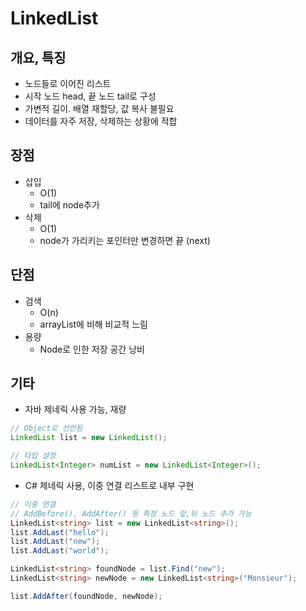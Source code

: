 # LinkedList

## 개요, 특징
* 노드들로 이어진 리스트
* 시작 노드 head, 끝 노드 tail로 구성
* 가변적 길이. 배열 재할당, 값 복사 불필요
* 데이터를 자주 저장, 삭제하는 상황에 적합

## 장점
*  삽입 
    - O(1)
    - tail에 node추가
* 삭제
    - O(1)
    - node가 가리키는 포인터만 변경하면 끝 (next)
## 단점
* 검색
    - O(n)
    - arrayList에 비해 비교적 느림
* 용량
    - Node로 인한 저장 공간 낭비

## 기타
* 자바 제네릭 사용 가능, 재량
```Java
// Object로 선언됨
LinkedList list = new LinkedList(); 

// 타입 설정
LinkedList<Integer> numList = new LinkedList<Integer>(); 
```

* C# 제네릭 사용, 이중 연결 리스트로 내부 구현
```C#
// 이중 연결
// AddBefore(), AddAfter() 등 특정 노드 앞,뒤 노드 추가 가능
LinkedList<string> list = new LinkedList<string>(); 
list.AddLast("hello");
list.AddLast("new");
list.AddLast("world");

LinkedList<string> foundNode = list.Find("new");
LinkedList<string> newNode = new LinkedList<string>("Monsieur");

list.AddAfter(foundNode, newNode);
``` 